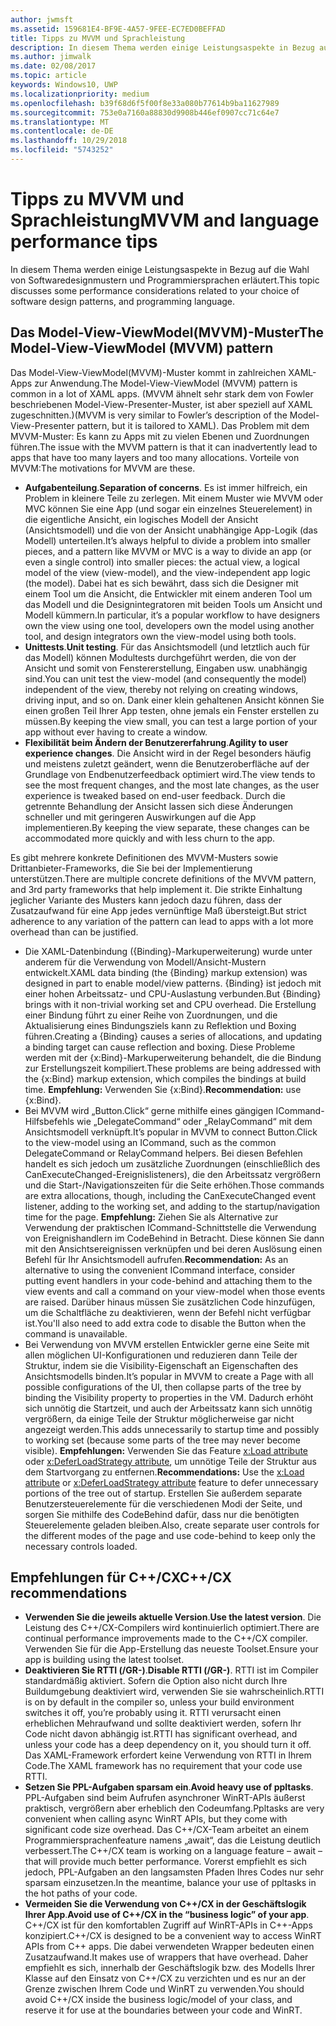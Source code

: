 ```yaml
---
author: jwmsft
ms.assetid: 159681E4-BF9E-4A57-9FEE-EC7ED0BEFFAD
title: Tipps zu MVVM und Sprachleistung
description: In diesem Thema werden einige Leistungsaspekte in Bezug auf die Wahl von Softwaredesignmustern und Programmiersprachen erläutert.
ms.author: jimwalk
ms.date: 02/08/2017
ms.topic: article
keywords: Windows10, UWP
ms.localizationpriority: medium
ms.openlocfilehash: b39f68d6f5f00f8e33a080b77614b9ba11627989
ms.sourcegitcommit: 753e0a7160a88830d9908b446ef0907cc71c64e7
ms.translationtype: MT
ms.contentlocale: de-DE
ms.lasthandoff: 10/29/2018
ms.locfileid: "5743252"
---
```

# <a name="mvvm-and-language-performance-tips"></a><span data-ttu-id="0ab24-104">Tipps zu MVVM und Sprachleistung</span><span class="sxs-lookup"><span data-stu-id="0ab24-104">MVVM and language performance tips</span></span>


<span data-ttu-id="0ab24-105">In diesem Thema werden einige Leistungsaspekte in Bezug auf die Wahl von Softwaredesignmustern und Programmiersprachen erläutert.</span><span class="sxs-lookup"><span data-stu-id="0ab24-105">This topic discusses some performance considerations related to your choice of software design patterns, and programming language.</span></span>

## <a name="the-model-view-viewmodel-mvvm-pattern"></a><span data-ttu-id="0ab24-106">Das Model-View-ViewModel(MVVM)-Muster</span><span class="sxs-lookup"><span data-stu-id="0ab24-106">The Model-View-ViewModel (MVVM) pattern</span></span>

<span data-ttu-id="0ab24-107">Das Model-View-ViewModel(MVVM)-Muster kommt in zahlreichen XAML-Apps zur Anwendung.</span><span class="sxs-lookup"><span data-stu-id="0ab24-107">The Model-View-ViewModel (MVVM) pattern is common in a lot of XAML apps.</span></span> <span data-ttu-id="0ab24-108">(MVVM ähnelt sehr stark dem von Fowler beschriebenen Model-View-Presenter-Muster, ist aber speziell auf XAML zugeschnitten.)</span><span class="sxs-lookup"><span data-stu-id="0ab24-108">(MVVM is very similar to Fowler’s description of the Model-View-Presenter pattern, but it is tailored to XAML).</span></span> <span data-ttu-id="0ab24-109">Das Problem mit dem MVVM-Muster: Es kann zu Apps mit zu vielen Ebenen und Zuordnungen führen.</span><span class="sxs-lookup"><span data-stu-id="0ab24-109">The issue with the MVVM pattern is that it can inadvertently lead to apps that have too many layers and too many allocations.</span></span> <span data-ttu-id="0ab24-110">Vorteile von MVVM:</span><span class="sxs-lookup"><span data-stu-id="0ab24-110">The motivations for MVVM are these.</span></span>

-   <span data-ttu-id="0ab24-111">**Aufgabenteilung**.</span><span class="sxs-lookup"><span data-stu-id="0ab24-111">**Separation of concerns**.</span></span> <span data-ttu-id="0ab24-112">Es ist immer hilfreich, ein Problem in kleinere Teile zu zerlegen. Mit einem Muster wie MVVM oder MVC können Sie eine App (und sogar ein einzelnes Steuerelement) in die eigentliche Ansicht, ein logisches Modell der Ansicht (Ansichtsmodell) und die von der Ansicht unabhängige App-Logik (das Modell) unterteilen.</span><span class="sxs-lookup"><span data-stu-id="0ab24-112">It’s always helpful to divide a problem into smaller pieces, and a pattern like MVVM or MVC is a way to divide an app (or even a single control) into smaller pieces: the actual view, a logical model of the view (view-model), and the view-independent app logic (the model).</span></span> <span data-ttu-id="0ab24-113">Dabei hat es sich bewährt, dass sich die Designer mit einem Tool um die Ansicht, die Entwickler mit einem anderen Tool um das Modell und die Designintegratoren mit beiden Tools um Ansicht und Modell kümmern.</span><span class="sxs-lookup"><span data-stu-id="0ab24-113">In particular, it’s a popular workflow to have designers own the view using one tool, developers own the model using another tool, and design integrators own the view-model using both tools.</span></span>
-   <span data-ttu-id="0ab24-114">**Unittests**.</span><span class="sxs-lookup"><span data-stu-id="0ab24-114">**Unit testing**.</span></span> <span data-ttu-id="0ab24-115">Für das Ansichtsmodell (und letztlich auch für das Modell) können Modultests durchgeführt werden, die von der Ansicht und somit von Fenstererstellung, Eingaben usw. unabhängig sind.</span><span class="sxs-lookup"><span data-stu-id="0ab24-115">You can unit test the view-model (and consequently the model) independent of the view, thereby not relying on creating windows, driving input, and so on.</span></span> <span data-ttu-id="0ab24-116">Dank einer klein gehaltenen Ansicht können Sie einen großen Teil Ihrer App testen, ohne jemals ein Fenster erstellen zu müssen.</span><span class="sxs-lookup"><span data-stu-id="0ab24-116">By keeping the view small, you can test a large portion of your app without ever having to create a window.</span></span>
-   <span data-ttu-id="0ab24-117">**Flexibilität beim Ändern der Benutzererfahrung**.</span><span class="sxs-lookup"><span data-stu-id="0ab24-117">**Agility to user experience changes**.</span></span> <span data-ttu-id="0ab24-118">Die Ansicht wird in der Regel besonders häufig und meistens zuletzt geändert, wenn die Benutzeroberfläche auf der Grundlage von Endbenutzerfeedback optimiert wird.</span><span class="sxs-lookup"><span data-stu-id="0ab24-118">The view tends to see the most frequent changes, and the most late changes, as the user experience is tweaked based on end-user feedback.</span></span> <span data-ttu-id="0ab24-119">Durch die getrennte Behandlung der Ansicht lassen sich diese Änderungen schneller und mit geringeren Auswirkungen auf die App implementieren.</span><span class="sxs-lookup"><span data-stu-id="0ab24-119">By keeping the view separate, these changes can be accommodated more quickly and with less churn to the app.</span></span>

<span data-ttu-id="0ab24-120">Es gibt mehrere konkrete Definitionen des MVVM-Musters sowie Drittanbieter-Frameworks, die Sie bei der Implementierung unterstützen.</span><span class="sxs-lookup"><span data-stu-id="0ab24-120">There are multiple concrete definitions of the MVVM pattern, and 3rd party frameworks that help implement it.</span></span> <span data-ttu-id="0ab24-121">Die strikte Einhaltung jeglicher Variante des Musters kann jedoch dazu führen, dass der Zusatzaufwand für eine App jedes vernünftige Maß übersteigt.</span><span class="sxs-lookup"><span data-stu-id="0ab24-121">But strict adherence to any variation of the pattern can lead to apps with a lot more overhead than can be justified.</span></span>

-   <span data-ttu-id="0ab24-122">Die XAML-Datenbindung ({Binding}-Markuperweiterung) wurde unter anderem für die Verwendung von Modell/Ansicht-Mustern entwickelt.</span><span class="sxs-lookup"><span data-stu-id="0ab24-122">XAML data binding (the {Binding} markup extension) was designed in part to enable model/view patterns.</span></span> <span data-ttu-id="0ab24-123">{Binding} ist jedoch mit einer hohen Arbeitssatz- und CPU-Auslastung verbunden.</span><span class="sxs-lookup"><span data-stu-id="0ab24-123">But {Binding} brings with it non-trivial working set and CPU overhead.</span></span> <span data-ttu-id="0ab24-124">Die Erstellung einer Bindung führt zu einer Reihe von Zuordnungen, und die Aktualisierung eines Bindungsziels kann zu Reflektion und Boxing führen.</span><span class="sxs-lookup"><span data-stu-id="0ab24-124">Creating a {Binding} causes a series of allocations, and updating a binding target can cause reflection and boxing.</span></span> <span data-ttu-id="0ab24-125">Diese Probleme werden mit der {x:Bind}-Markuperweiterung behandelt, die die Bindung zur Erstellungszeit kompiliert.</span><span class="sxs-lookup"><span data-stu-id="0ab24-125">These problems are being addressed with the {x:Bind} markup extension, which compiles the bindings at build time.</span></span> <span data-ttu-id="0ab24-126">**Empfehlung:** Verwenden Sie {x:Bind}.</span><span class="sxs-lookup"><span data-stu-id="0ab24-126">**Recommendation:** use {x:Bind}.</span></span>
-   <span data-ttu-id="0ab24-127">Bei MVVM wird „Button.Click“ gerne mithilfe eines gängigen ICommand-Hilfsbefehls wie „DelegateCommand“ oder „RelayCommand“ mit dem Ansichtsmodell verknüpft.</span><span class="sxs-lookup"><span data-stu-id="0ab24-127">It’s popular in MVVM to connect Button.Click to the view-model using an ICommand, such as the common DelegateCommand or RelayCommand helpers.</span></span> <span data-ttu-id="0ab24-128">Bei diesen Befehlen handelt es sich jedoch um zusätzliche Zuordnungen (einschließlich des CanExecuteChanged-Ereignislisteners), die den Arbeitssatz vergrößern und die Start-/Navigationszeiten für die Seite erhöhen.</span><span class="sxs-lookup"><span data-stu-id="0ab24-128">Those commands are extra allocations, though, including the CanExecuteChanged event listener, adding to the working set, and adding to the startup/navigation time for the page.</span></span> <span data-ttu-id="0ab24-129">**Empfehlung:** Ziehen Sie als Alternative zur Verwendung der praktischen ICommand-Schnittstelle die Verwendung von Ereignishandlern im CodeBehind in Betracht. Diese können Sie dann mit den Ansichtsereignissen verknüpfen und bei deren Auslösung einen Befehl für Ihr Ansichtsmodell aufrufen.</span><span class="sxs-lookup"><span data-stu-id="0ab24-129">**Recommendation:** As an alternative to using the convenient ICommand interface, consider putting event handlers in your code-behind and attaching them to the view events and call a command on your view-model when those events are raised.</span></span> <span data-ttu-id="0ab24-130">Darüber hinaus müssen Sie zusätzlichen Code hinzufügen, um die Schaltfläche zu deaktivieren, wenn der Befehl nicht verfügbar ist.</span><span class="sxs-lookup"><span data-stu-id="0ab24-130">You'll also need to add extra code to disable the Button when the command is unavailable.</span></span>
-   <span data-ttu-id="0ab24-131">Bei Verwendung von MVVM erstellen Entwickler gerne eine Seite mit allen möglichen UI-Konfigurationen und reduzieren dann Teile der Struktur, indem sie die Visibility-Eigenschaft an Eigenschaften des Ansichtsmodells binden.</span><span class="sxs-lookup"><span data-stu-id="0ab24-131">It’s popular in MVVM to create a Page with all possible configurations of the UI, then collapse parts of the tree by binding the Visibility property to properties in the VM.</span></span> <span data-ttu-id="0ab24-132">Dadurch erhöht sich unnötig die Startzeit, und auch der Arbeitssatz kann sich unnötig vergrößern, da einige Teile der Struktur möglicherweise gar nicht angezeigt werden.</span><span class="sxs-lookup"><span data-stu-id="0ab24-132">This adds unnecessarily to startup time and possibly to working set (because some parts of the tree may never become visible).</span></span> <span data-ttu-id="0ab24-133">**Empfehlungen:** Verwenden Sie das Feature [x:Load attribute](../xaml-platform/x-load-attribute.md) oder [x:DeferLoadStrategy attribute](../xaml-platform/x-deferloadstrategy-attribute.md), um unnötige Teile der Struktur aus dem Startvorgang zu entfernen.</span><span class="sxs-lookup"><span data-stu-id="0ab24-133">**Recommendations:** Use the [x:Load attribute](../xaml-platform/x-load-attribute.md) or [x:DeferLoadStrategy attribute](../xaml-platform/x-deferloadstrategy-attribute.md) feature to defer unnecessary portions of the tree out of startup.</span></span> <span data-ttu-id="0ab24-134">Erstellen Sie außerdem separate Benutzersteuerelemente für die verschiedenen Modi der Seite, und sorgen Sie mithilfe des CodeBehind dafür, dass nur die benötigten Steuerelemente geladen bleiben.</span><span class="sxs-lookup"><span data-stu-id="0ab24-134">Also, create separate user controls for the different modes of the page and use code-behind to keep only the necessary controls loaded.</span></span>

## <a name="ccx-recommendations"></a><span data-ttu-id="0ab24-135">Empfehlungen für C++/CX</span><span class="sxs-lookup"><span data-stu-id="0ab24-135">C++/CX recommendations</span></span>

-   <span data-ttu-id="0ab24-136">**Verwenden Sie die jeweils aktuelle Version**.</span><span class="sxs-lookup"><span data-stu-id="0ab24-136">**Use the latest version**.</span></span> <span data-ttu-id="0ab24-137">Die Leistung des C++/CX-Compilers wird kontinuierlich optimiert.</span><span class="sxs-lookup"><span data-stu-id="0ab24-137">There are continual performance improvements made to the C++/CX compiler.</span></span> <span data-ttu-id="0ab24-138">Verwenden Sie für die App-Erstellung das neueste Toolset.</span><span class="sxs-lookup"><span data-stu-id="0ab24-138">Ensure your app is building using the latest toolset.</span></span>
-   <span data-ttu-id="0ab24-139">**Deaktivieren Sie RTTI (/GR-)**.</span><span class="sxs-lookup"><span data-stu-id="0ab24-139">**Disable RTTI (/GR-)**.</span></span> <span data-ttu-id="0ab24-140">RTTI ist im Compiler standardmäßig aktiviert. Sofern die Option also nicht durch Ihre Buildumgebung deaktiviert wird, verwenden Sie sie wahrscheinlich.</span><span class="sxs-lookup"><span data-stu-id="0ab24-140">RTTI is on by default in the compiler so, unless your build environment switches it off, you’re probably using it.</span></span> <span data-ttu-id="0ab24-141">RTTI verursacht einen erheblichen Mehraufwand und sollte deaktiviert werden, sofern Ihr Code nicht davon abhängig ist.</span><span class="sxs-lookup"><span data-stu-id="0ab24-141">RTTI has significant overhead, and unless your code has a deep dependency on it, you should turn it off.</span></span> <span data-ttu-id="0ab24-142">Das XAML-Framework erfordert keine Verwendung von RTTI in Ihrem Code.</span><span class="sxs-lookup"><span data-stu-id="0ab24-142">The XAML framework has no requirement that your code use RTTI.</span></span>
-   <span data-ttu-id="0ab24-143">**Setzen Sie PPL-Aufgaben sparsam ein**.</span><span class="sxs-lookup"><span data-stu-id="0ab24-143">**Avoid heavy use of ppltasks**.</span></span> <span data-ttu-id="0ab24-144">PPL-Aufgaben sind beim Aufrufen asynchroner WinRT-APIs äußerst praktisch, vergrößern aber erheblich den Codeumfang.</span><span class="sxs-lookup"><span data-stu-id="0ab24-144">Ppltasks are very convenient when calling async WinRT APIs, but they come with significant code size overhead.</span></span> <span data-ttu-id="0ab24-145">Das C++/CX-Team arbeitet an einem Programmiersprachenfeature namens „await“, das die Leistung deutlich verbessert.</span><span class="sxs-lookup"><span data-stu-id="0ab24-145">The C++/CX team is working on a language feature – await – that will provide much better performance.</span></span> <span data-ttu-id="0ab24-146">Vorerst empfiehlt es sich jedoch, PPL-Aufgaben an den langsamsten Pfaden Ihres Codes nur sehr sparsam einzusetzen.</span><span class="sxs-lookup"><span data-stu-id="0ab24-146">In the meantime, balance your use of ppltasks in the hot paths of your code.</span></span>
-   <span data-ttu-id="0ab24-147">**Vermeiden Sie die Verwendung von C++/CX in der Geschäftslogik Ihrer App**.</span><span class="sxs-lookup"><span data-stu-id="0ab24-147">**Avoid use of C++/CX in the “business logic” of your app**.</span></span> <span data-ttu-id="0ab24-148">C++/CX ist für den komfortablen Zugriff auf WinRT-APIs in C++-Apps konzipiert.</span><span class="sxs-lookup"><span data-stu-id="0ab24-148">C++/CX is designed to be a convenient way to access WinRT APIs from C++ apps.</span></span> <span data-ttu-id="0ab24-149">Die dabei verwendeten Wrapper bedeuten einen Zusatzaufwand.</span><span class="sxs-lookup"><span data-stu-id="0ab24-149">It makes use of wrappers that have overhead.</span></span> <span data-ttu-id="0ab24-150">Daher empfiehlt es sich, innerhalb der Geschäftslogik bzw. des Modells Ihrer Klasse auf den Einsatz von C++/CX zu verzichten und es nur an der Grenze zwischen Ihrem Code und WinRT zu verwenden.</span><span class="sxs-lookup"><span data-stu-id="0ab24-150">You should avoid C++/CX inside the business logic/model of your class, and reserve it for use at the boundaries between your code and WinRT.</span></span>